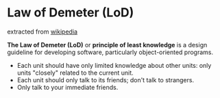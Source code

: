 # Law of Demeter (LoD)

extracted from [wikipedia](https://en.wikipedia.org/wiki/Law_of_Demeter)

**The Law of Demeter (LoD)** or **principle of least knowledge** is a design guideline for developing software, particularly object-oriented programs. 

* Each unit should have only limited knowledge about other units: only units "closely" related to the current unit.
* Each unit should only talk to its friends; don't talk to strangers.
* Only talk to your immediate friends.
